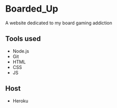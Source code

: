 # Boarded_Up
A website dedicated to my board gaming addiction


## Tools used
* Node.js
* Git
* HTML
* CSS
* JS


## Host
* Heroku

